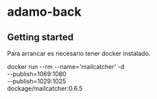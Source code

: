 # adamo-back



## Getting started

Para arrancar es necesario tener docker instalado.

docker run --rm --name='mailcatcher' -d \
  --publish=1069:1080 \
  --publish=1029:1025 \
dockage/mailcatcher:0.6.5